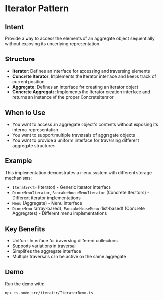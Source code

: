 # Iterator Pattern

## Intent
Provide a way to access the elements of an aggregate object sequentially without exposing its underlying representation.

## Structure
- **Iterator**: Defines an interface for accessing and traversing elements
- **Concrete Iterator**: Implements the Iterator interface and keeps track of current position
- **Aggregate**: Defines an interface for creating an Iterator object
- **Concrete Aggregate**: Implements the Iterator creation interface and returns an instance of the proper ConcreteIterator

## When to Use
- You want to access an aggregate object's contents without exposing its internal representation
- You want to support multiple traversals of aggregate objects
- You want to provide a uniform interface for traversing different aggregate structures

## Example
This implementation demonstrates a menu system with different storage mechanisms:

- `Iterator<T>` (Iterator) - Generic iterator interface
- `DinerMenuIterator`, `PancakeHouseMenuIterator` (Concrete Iterators) - Different iterator implementations
- `Menu` (Aggregate) - Menu interface
- `DinerMenu` (array-based), `PancakeHouseMenu` (list-based) (Concrete Aggregates) - Different menu implementations

## Key Benefits
- Uniform interface for traversing different collections
- Supports variations in traversal
- Simplifies the aggregate interface
- Multiple traversals can be active on the same aggregate

## Demo
Run the demo with:
```bash
npx ts-node src/iterator/IteratorDemo.ts
```
